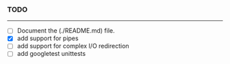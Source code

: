 ### TODO
---

- [ ] Document the (./README.md) file.
- [x] add support for pipes
- [ ] add support for complex I/O redirection
- [ ] add googletest unittests